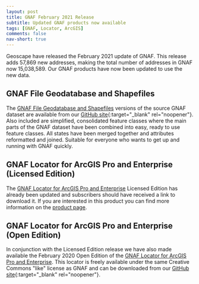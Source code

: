 ```yaml
---
layout: post
title: GNAF February 2021 Release
subtitle: Updated GNAF products now available
tags: [GNAF, Locator, ArcGIS]
comments: false
nav-short: true
---
```


Geoscape have released the February 2021 update of GNAF. This release adds 57,869 new addresses, making the total number of addresses in GNAF now 15,038,589. Our GNAF products have now been updated to use the new data.

## GNAF File Geodatabase and Shapefiles
The [GNAF File Geodatabase and Shapefiles](/gnaf_fgdb_shapefile) versions of the source GNAF dataset are available from our [GitHub site](https://github.com/mosaicgeospatial/gnaf-file-geodatabase-shapefile){:target="_blank" rel="noopener"}. Also included are simplified, consolidated feature classes where the main parts of the GNAF dataset have been combined into easy, ready to use feature classes. All states have been merged together and attributes reformatted and joined. Suitable for everyone who wants to get up and running with GNAF quickly.

## GNAF Locator for ArcGIS Pro and Enterprise (Licensed Edition)
The [GNAF Locator for ArcGIS Pro and Enterprise](/gnaf_locator) Licensed Edition has already been updated and subscribers should have received a link to download it. If you are interested in this product you can find more information on the [product page](/gnaf_locator).

## GNAF Locator for ArcGIS Pro and Enterprise (Open Edition)
In conjunction with the Licensed Edition release we have also made available the February 2020 Open Edition of the [GNAF Locator for ArcGIS Pro and Enterprise](/gnaf_locator). This locator is freely available under the same Creative Commons "like" license as GNAF and can be downloaded from our [GitHub site](https://github.com/mosaicgeospatial/gnaf-locator-for-arcgis){:target="_blank" rel="noopener"}.
